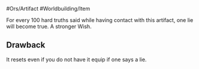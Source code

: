 #Ors/Artifact #Worldbuilding/Item 

For every 100 hard truths said while having contact with this artifact, one lie will become true. A stronger Wish. 

## Drawback

It resets even if you do not have it equip if one says a lie. 
